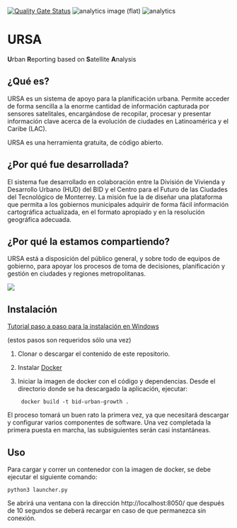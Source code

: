 [![Quality Gate Status](https://sonarcloud.io/api/project_badges/measure?project=EL-BID_URSA&metric=alert_status)](https://sonarcloud.io/summary/new_code?id=EL-BID_URSA)
![analytics image (flat)](https://raw.githubusercontent.com/vitr/google-analytics-beacon/master/static/badge-flat.gif)
![analytics](https://www.google-analytics.com/collect?v=1&cid=555&t=pageview&ec=repo&ea=open&dp=/URSA/readme&dt=&tid=UA-4677001-16)


# URSA

**U**rban **R**eporting based on **S**atellite **A**nalysis

## **¿Qué es?**

URSA es un sistema de apoyo para la planificación urbana. Permite acceder de forma sencilla a la enorme cantidad de información capturada por sensores satelitales, encargándose de recopilar, procesar y presentar información clave acerca de la evolución de ciudades en Latinoamérica y el Caribe (LAC).

URSA es una herramienta gratuita, de código abierto.


## ¿Por qué fue desarrollada?

El sistema fue desarrollado en colaboración entre la División de Vivienda y Desarrollo Urbano (HUD) del BID y el Centro para el Futuro de las Ciudades del Tecnológico de Monterrey. La misión fue la de diseñar una plataforma que permita a los gobiernos municipales adquirir de forma fácil información cartográfica actualizada, en el formato apropiado y en la resolución geográfica adecuada. 


## ¿Por qué la estamos compartiendo?

URSA está a disposición del público general, y sobre todo de equipos de gobierno, para apoyar los procesos de toma de decisiones, planificación y gestión en ciudades y regiones metropolitanas.

![](https://github.com/bitsandbricks/URSA/raw/main/documentation/URSA_analisis_historico_.gif)

## Instalación

[Tutorial paso a paso para la instalación en Windows](https://github.com/EL-BID/URSA/blob/main/documentation/URSA-Tutorial-Windows.pdf)

(estos pasos son requeridos sólo una vez)

1. Clonar o descargar el contenido de este repositorio.

2. Instalar
[Docker](https://docs.docker.com/engine/install/)

3. Iniciar la imagen de docker con el código y dependencias. Desde el directorio
donde se ha descargado la aplicación, ejecutar:

        docker build -t bid-urban-growth .

El proceso tomará un buen rato la primera vez, ya que necesitará descargar y
configurar varios componentes de software. Una vez completada la primera
puesta en marcha, las subsiguientes serán casi instantáneas.

## Uso

Para cargar y correr un contenedor con la imagen de docker, se debe ejecutar el siguiente comando:

    python3 launcher.py

Se abrirá una ventana con la dirección http://localhost:8050/ que después de 10 segundos se deberá recargar en caso de que permanezca sin conexión.
